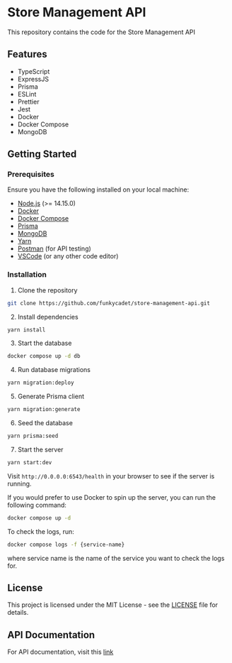 # Store Management API 

This repository contains the code for the Store Management API 

## Features

- TypeScript
- ExpressJS
- Prisma
- ESLint
- Prettier
- Jest
- Docker
- Docker Compose
- MongoDB

## Getting Started

### Prerequisites
Ensure you have the following installed on your local machine:

- [Node.js](https://nodejs.org/en/) (>= 14.15.0)
- [Docker](https://www.docker.com/)
- [Docker Compose](https://docs.docker.com/compose/)
- [Prisma](https://www.prisma.io/)
- [MongoDB](https://www.mongodb.com)
- [Yarn](https://yarnpkg.com/)
- [Postman](https://www.postman.com/) (for API testing)
- [VSCode](https://code.visualstudio.com/) (or any other code editor)

### Installation

1. Clone the repository

```bash
git clone https://github.com/funkycadet/store-management-api.git
```

2. Install dependencies

```bash
yarn install
```

3. Start the database

```bash
docker compose up -d db
```

4. Run database migrations

```bash
yarn migration:deploy
```

5. Generate Prisma client

```bash
yarn migration:generate
```

6. Seed the database

```bash
yarn prisma:seed
```

7. Start the server

```bash
yarn start:dev
```

Visit `http://0.0.0.0:6543/health` in your browser to see if the server is running.

If you would prefer to use Docker to spin up the server, you can run the following command:

```bash
docker compose up -d
```

To check the logs, run:

```bash
docker compose logs -f {service-name}
```
where service name is the name of the service you want to check the logs for.

## License

This project is licensed under the MIT License - see the [LICENSE](LICENSE) file for details.

## API Documentation
For API documentation, visit this [link](https://documenter.getpostman.com/view/23964763/2sA3rxrtdh)
